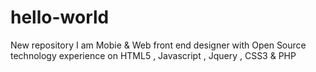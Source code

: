 # hello-world
New repository
I am Mobie & Web front end designer with Open Source technology experience on HTML5 , Javascript , Jquery , CSS3 & PHP 
